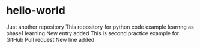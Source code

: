 # hello-world
Just another repository
This repository for python code example learnng as phase1 learning
New entry added
This is second practice example for GitHub Pull request
New line added

